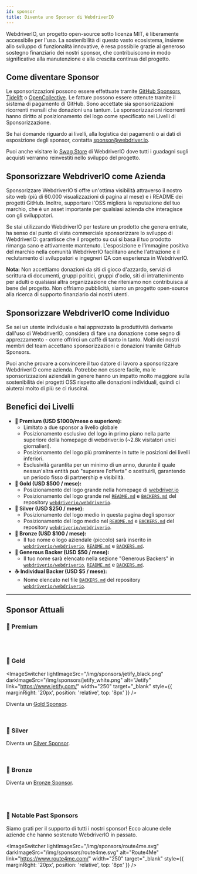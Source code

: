 ```yaml
---
id: sponsor
title: Diventa uno Sponsor di WebdriverIO
---
```


WebdriverIO, un progetto open-source sotto licenza MIT, è liberamente accessibile per l'uso. La sostenibilità di questo vasto ecosistema, insieme allo sviluppo di funzionalità innovative, è resa possibile grazie al generoso sostegno finanziario dei nostri sponsor, che contribuiscono in modo significativo alla manutenzione e alla crescita continua del progetto.

## Come diventare Sponsor​
Le sponsorizzazioni possono essere effettuate tramite [GitHub Sponsors](https://github.com/sponsors/webdriverio), [Tidelift](enterprise) o [OpenCollective](https://opencollective.com/webdriverio). Le fatture possono essere ottenute tramite il sistema di pagamento di GitHub. Sono accettate sia sponsorizzazioni ricorrenti mensili che donazioni una tantum. Le sponsorizzazioni ricorrenti hanno diritto al posizionamento del logo come specificato nei Livelli di Sponsorizzazione.

Se hai domande riguardo ai livelli, alla logistica dei pagamenti o ai dati di esposizione degli sponsor, contatta [sponsor@webdriver.io](mailto:sponsor@webdriver.io).

Puoi anche visitare lo [Swag Store](https://shop.webdriver.io/) di WebdriverIO dove tutti i guadagni sugli acquisti verranno reinvestiti nello sviluppo del progetto.

## Sponsorizzare WebdriverIO come Azienda​
Sponsorizzare WebdriverIO ti offre un'ottima visibilità attraverso il nostro sito web (più di 60.000 visualizzazioni di pagina al mese) e i README dei progetti GitHub. Inoltre, supportare l'OSS migliora la reputazione del tuo marchio, che è un asset importante per qualsiasi azienda che interagisce con gli sviluppatori.

Se stai utilizzando WebdriverIO per testare un prodotto che genera entrate, ha senso dal punto di vista commerciale sponsorizzare lo sviluppo di WebdriverIO: garantisce che il progetto su cui si basa il tuo prodotto rimanga sano e attivamente mantenuto. L'esposizione e l'immagine positiva del marchio nella comunità WebdriverIO facilitano anche l'attrazione e il reclutamento di sviluppatori e ingegneri QA con esperienza in WebdriverIO.

__Nota:__ Non accettiamo donazioni da siti di gioco d'azzardo, servizi di scrittura di documenti, gruppi politici, gruppi d'odio, siti di intrattenimento per adulti o qualsiasi altra organizzazione che riteniamo non contribuisca al bene del progetto. Non offriamo pubblicità, siamo un progetto open-source alla ricerca di supporto finanziario dai nostri utenti.

## Sponsorizzare WebdriverIO come Individuo​
Se sei un utente individuale e hai apprezzato la produttività derivante dall'uso di WebdriverIO, considera di fare una donazione come segno di apprezzamento - come offrirci un caffè di tanto in tanto. Molti dei nostri membri del team accettano sponsorizzazioni e donazioni tramite GitHub Sponsors.

Puoi anche provare a convincere il tuo datore di lavoro a sponsorizzare WebdriverIO come azienda. Potrebbe non essere facile, ma le sponsorizzazioni aziendali in genere hanno un impatto molto maggiore sulla sostenibilità dei progetti OSS rispetto alle donazioni individuali, quindi ci aiuterai molto di più se ci riuscirai.

## Benefici dei Livelli​

- __💎 Premium (USD $1000/mese o superiore):__
  - Limitato a due sponsor a livello globale
  - Posizionamento esclusivo del logo in primo piano nella parte superiore della homepage di webdriver.io (~2.8k visitatori unici giornalieri).
  - Posizionamento del logo più prominente in tutte le posizioni dei livelli inferiori.
  - Esclusività garantita per un minimo di un anno, durante il quale nessun'altra entità può "superare l'offerta" o sostituirli, garantendo un periodo fisso di partnership e visibilità.
- __🥇 Gold (USD $500 / mese):__
  - Posizionamento del logo grande nella homepage di [webdriver.io](https://webdriver.io/)
  - Posizionamento del logo grande nel [`README.md`](https://github.com/webdriverio/webdriverio/blob/main/README.md) e [`BACKERS.md`](https://github.com/webdriverio/webdriverio/blob/main/BACKERS.md) del repository [`webdriverio/webdriverio`](https://github.com/webdriverio/webdriverio).
- __🥈 Silver (USD $250 / mese):__
  - Posizionamento del logo medio in questa pagina degli sponsor
  - Posizionamento del logo medio nel [`README.md`](https://github.com/webdriverio/webdriverio/blob/main/README.md) e [`BACKERS.md`](https://github.com/webdriverio/webdriverio/blob/main/BACKERS.md) del repository [`webdriverio/webdriverio`](https://github.com/webdriverio/webdriverio).
- __🥉 Bronze (USD $100 / mese):__
  - Il tuo nome o logo aziendale (piccolo) sarà inserito in [`webdriverio/webdriverio`](https://github.com/webdriverio/webdriverio), [`README.md`](https://github.com/webdriverio/webdriverio/blob/main/README.md) e [`BACKERS.md`](https://github.com/webdriverio/webdriverio/blob/main/BACKERS.md).
- __🍺 Generous Backer (USD $50 / mese):__
  - Il tuo nome sarà elencato nella sezione "Generous Backers" in [`webdriverio/webdriverio`](https://github.com/webdriverio/webdriverio), [`README.md`](https://github.com/webdriverio/webdriverio/blob/main/README.md) e [`BACKERS.md`](https://github.com/webdriverio/webdriverio/blob/main/BACKERS.md).
- __☕️ Individual Backer (USD $5 / mese):__
  - Nome elencato nel file [`BACKERS.md`](https://github.com/webdriverio/webdriverio/blob/main/BACKERS.md) del repository [`webdriverio/webdriverio`](https://github.com/webdriverio/webdriverio).

---

## Sponsor Attuali

### 💎 Premium

<ImageSwitcher
    lightImageSrc="/img/sponsors/browserstack_black.svg"
    darkImageSrc="/img/sponsors/browserstack_white.svg"
    alt="BrowserStack"
    target="_blank"
    link="https://www.browserstack.com/automation-webdriverio"
/>

<br />
<br />

### 🥇 Gold

<ImageSwitcher
    lightImageSrc="/img/sponsors/jetify_black.png"
    darkImageSrc="/img/sponsors/jetify_white.png"
    alt="Jetify"
    link="https://www.jetify.com/"
    width="250"
    target="_blank"
    style={{ marginRight: '20px', position: 'relative', top: '8px' }}
/>

<ImageSwitcher
    lightImageSrc="/img/sponsors/lambdatest_black.svg"
    darkImageSrc="/img/sponsors/lambdatest_white.svg"
    alt="Lambdatest"
    target="_blank"
    link="https://www.lambdatest.com/"
    width="250"
/>

Diventa un [Gold Sponsor](https://opencollective.com/webdriverio/contribute/gold-sponsor-26921/checkout?interval=month&amount=500&contributeAs=me).

<br />

### 🥈 Silver

<ImageSwitcher
    lightImageSrc="/img/sponsors/testingbot.svg"
    darkImageSrc="/img/sponsors/testingbot.svg"
    alt="TestingBot"
    link="https://testingbot.com/"
    width="150"
    target="_blank"
/>

Diventa un [Silver Sponsor](https://opencollective.com/webdriverio/contribute/silver-sponsor-69223/checkout?interval=month&amount=250&contributeAs=me).

<br />

### 🥉 Bronze

<ImageSwitcher
    lightImageSrc="/img/sponsors/eslint_black.svg"
    darkImageSrc="/img/sponsors/eslint_white.svg"
    alt="Eslint"
    target="_blank"
    link="https://eslint.org/"
    width="150"
/>

<ImageSwitcher
    lightImageSrc="/img/sponsors/gridlastic.png"
    darkImageSrc="/img/sponsors/gridlastic.png"
    alt="Gridlastic"
    target="_blank"
    link="https://www.gridlastic.com/webdriverio.html"
    width="150"
/>

Diventa un [Bronze Sponsor](https://opencollective.com/webdriverio/contribute/bronze-sponsor-69224/checkout?interval=month&amount=100&contributeAs=me).

<br />
<br />

### 🙇 Notable Past Sponsors

Siamo grati per il supporto di tutti i nostri sponsor! Ecco alcune delle aziende che hanno sostenuto WebdriverIO in passato.

<ImageSwitcher
    lightImageSrc="/img/sponsors/saucelabs_black.svg"
    darkImageSrc="/img/sponsors/saucelabs_white.svg"
    alt="Sauce Labs"
    link="https://saucelabs.com/"
    width="150"
    target="_blank"
/>

<ImageSwitcher
    lightImageSrc="/img/sponsors/route4me.svg"
    darkImageSrc="/img/sponsors/route4me.svg"
    alt="Route4Me"
    link="https://www.route4me.com/"
    width="250"
    target="_blank"
    style={{ marginRight: '20px', position: 'relative', top: '8px' }}
/>